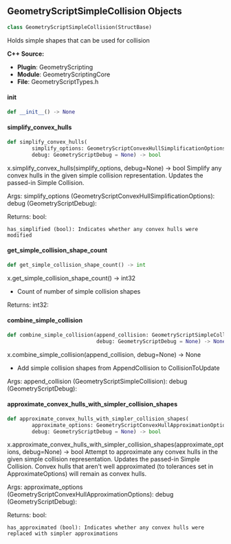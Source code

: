## GeometryScriptSimpleCollision Objects

```python
class GeometryScriptSimpleCollision(StructBase)
```

Holds simple shapes that can be used for collision

**C++ Source:**

- **Plugin**: GeometryScripting
- **Module**: GeometryScriptingCore
- **File**: GeometryScriptTypes.h

<a id="unreal.GeometryScriptSimpleCollision.__init__"></a>

#### __init__

```python
def __init__() -> None
```

<a id="unreal.GeometryScriptSimpleCollision.simplify_convex_hulls"></a>

#### simplify_convex_hulls

```python
def simplify_convex_hulls(
        simplify_options: GeometryScriptConvexHullSimplificationOptions,
        debug: GeometryScriptDebug = None) -> bool
```

x.simplify_convex_hulls(simplify_options, debug=None) -> bool
Simplify any convex hulls in the given simple collision representation. Updates the passed-in Simple Collision.

Args:
    simplify_options (GeometryScriptConvexHullSimplificationOptions): 
    debug (GeometryScriptDebug): 

Returns:
    bool: 

    has_simplified (bool): Indicates whether any convex hulls were modified

<a id="unreal.GeometryScriptSimpleCollision.get_simple_collision_shape_count"></a>

#### get_simple_collision_shape_count

```python
def get_simple_collision_shape_count() -> int
```

x.get_simple_collision_shape_count() -> int32
* Count of number of simple collision shapes

Returns:
    int32:

<a id="unreal.GeometryScriptSimpleCollision.combine_simple_collision"></a>

#### combine_simple_collision

```python
def combine_simple_collision(append_collision: GeometryScriptSimpleCollision,
                             debug: GeometryScriptDebug = None) -> None
```

x.combine_simple_collision(append_collision, debug=None) -> None
* Add simple collision shapes from AppendCollision to CollisionToUpdate

Args:
    append_collision (GeometryScriptSimpleCollision): 
    debug (GeometryScriptDebug):

<a id="unreal.GeometryScriptSimpleCollision.approximate_convex_hulls_with_simpler_collision_shapes"></a>

#### approximate_convex_hulls_with_simpler_collision_shapes

```python
def approximate_convex_hulls_with_simpler_collision_shapes(
        approximate_options: GeometryScriptConvexHullApproximationOptions,
        debug: GeometryScriptDebug = None) -> bool
```

x.approximate_convex_hulls_with_simpler_collision_shapes(approximate_options, debug=None) -> bool
Attempt to approximate any convex hulls in the given simple collision representation. Updates the passed-in Simple Collision.
Convex hulls that aren't well approximated (to tolerances set in ApproximateOptions) will remain as convex hulls.

Args:
    approximate_options (GeometryScriptConvexHullApproximationOptions): 
    debug (GeometryScriptDebug): 

Returns:
    bool: 

    has_approximated (bool): Indicates whether any convex hulls were replaced with simpler approximations

<a id="unreal.GeometryScriptSphereCovering"></a>